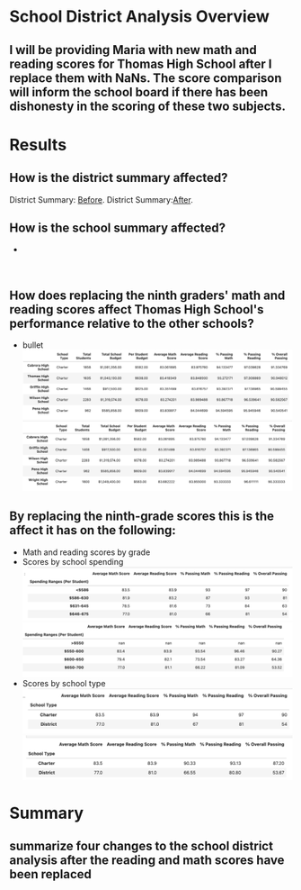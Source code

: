 # School District Analysis Overview
## I will be providing Maria with new math and reading scores for Thomas High School after I replace them with NaNs. The score comparison will inform the school board if there has been dishonesty in the scoring of these two subjects.  

# Results
## How is the district summary affected?
District Summary: [Before](https://github.com/ramon0101alonso/School-District-Analysis/blob/main/before%20summary.png).
District Summary:[After](https://github.com/ramon0101alonso/School-District-Analysis/blob/main/after%20summary.png).
## How is the school summary affected?
-
![]()
## How does replacing the ninth graders' math and reading scores affect Thomas High School's performance relative to the other schools?
- bullet
![top 5 before](https://github.com/ramon0101alonso/School-District-Analysis/blob/main/Top%205%20School%20Before.png)
![top 5 after](https://github.com/ramon0101alonso/School-District-Analysis/blob/main/Top%205%20After.png)
## By replacing the ninth-grade scores this is the affect it has on the following:

- Math and reading scores by grade
![]()
- Scores by school spending
![Spending before](https://github.com/ramon0101alonso/School-District-Analysis/blob/main/Spending%20Before.png)
![Spending after](https://github.com/ramon0101alonso/School-District-Analysis/blob/main/Spending%20After.png)
- Scores by school type
![Scores before](https://github.com/ramon0101alonso/School-District-Analysis/blob/main/Scores%20and%20%25%20Before.png)
![Scores after](https://github.com/ramon0101alonso/School-District-Analysis/blob/main/Scores%20and%20%25%20After.png)
# Summary
## summarize four changes to the school district analysis after the reading and math scores have been replaced
